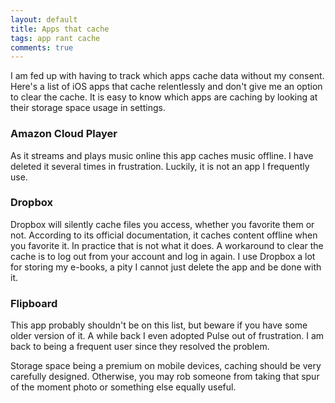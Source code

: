```yaml
---
layout: default
title: Apps that cache
tags: app rant cache
comments: true
---
```


I am fed up with having to track which apps cache data without my consent. Here's a list of iOS apps that cache relentlessly and don't give me an option to clear the cache. It is easy to know which apps are caching by looking at their storage space usage in settings.

### Amazon Cloud Player

As it streams and plays music online this app caches music offline. I have deleted it several times in frustration. Luckily, it is not an app I frequently use.

### Dropbox

Dropbox will silently cache files you access, whether you favorite them or not. According to its official documentation, it caches content offline when you favorite it. In practice that is not what it does. A workaround to clear the cache is to log out from your account and log in again. I use Dropbox a lot for storing my e-books, a pity I cannot just delete the app and be done with it.

### Flipboard

This app probably shouldn't be on this list, but beware if you have some older version of it. A while back I even adopted Pulse out of frustration. I am back to being a frequent user since they resolved the problem.

Storage space being a premium on mobile devices, caching should be very carefully designed. Otherwise, you may rob someone from taking that spur of the moment photo or something else equally useful.
